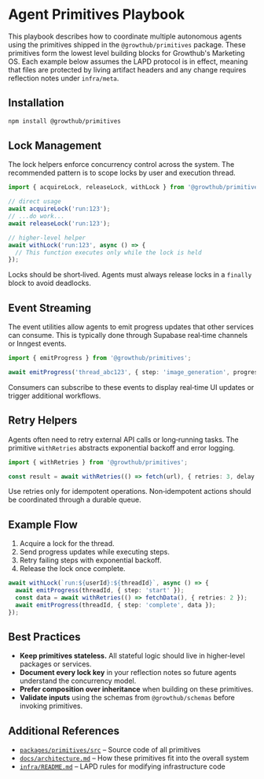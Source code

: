 # Agent Primitives Playbook

This playbook describes how to coordinate multiple autonomous agents using the primitives shipped in the `@growthub/primitives` package. These primitives form the lowest level building blocks for Growthub's Marketing OS. Each example below assumes the LAPD protocol is in effect, meaning that files are protected by living artifact headers and any change requires reflection notes under `infra/meta`.

## Installation

```bash
npm install @growthub/primitives
```

## Lock Management

The lock helpers enforce concurrency control across the system. The recommended pattern is to scope locks by user and execution thread.

```ts
import { acquireLock, releaseLock, withLock } from '@growthub/primitives';

// direct usage
await acquireLock('run:123');
// ...do work...
await releaseLock('run:123');

// higher-level helper
await withLock('run:123', async () => {
  // This function executes only while the lock is held
});
```

Locks should be short‑lived. Agents must always release locks in a `finally` block to avoid deadlocks.

## Event Streaming

The event utilities allow agents to emit progress updates that other services can consume. This is typically done through Supabase real‑time channels or Inngest events.

```ts
import { emitProgress } from '@growthub/primitives';

await emitProgress('thread_abc123', { step: 'image_generation', progress: 0.5 });
```

Consumers can subscribe to these events to display real‑time UI updates or trigger additional workflows.

## Retry Helpers

Agents often need to retry external API calls or long‑running tasks. The primitive `withRetries` abstracts exponential backoff and error logging.

```ts
import { withRetries } from '@growthub/primitives';

const result = await withRetries(() => fetch(url), { retries: 3, delay: 1000 });
```

Use retries only for idempotent operations. Non‑idempotent actions should be coordinated through a durable queue.

## Example Flow

1. Acquire a lock for the thread.
2. Send progress updates while executing steps.
3. Retry failing steps with exponential backoff.
4. Release the lock once complete.

```ts
await withLock(`run:${userId}:${threadId}`, async () => {
  await emitProgress(threadId, { step: 'start' });
  const data = await withRetries(() => fetchData(), { retries: 2 });
  await emitProgress(threadId, { step: 'complete', data });
});
```

## Best Practices

- **Keep primitives stateless.** All stateful logic should live in higher‑level packages or services.
- **Document every lock key** in your reflection notes so future agents understand the concurrency model.
- **Prefer composition over inheritance** when building on these primitives.
- **Validate inputs** using the schemas from `@growthub/schemas` before invoking primitives.

## Additional References

- [`packages/primitives/src`](../packages/primitives/src) – Source code of all primitives
- [`docs/architecture.md`](./architecture.md) – How these primitives fit into the overall system
- [`infra/README.md`](../infra/README.md) – LAPD rules for modifying infrastructure code 